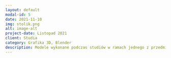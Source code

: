 ```yaml
---
layout: default
modal-id: 5
date: 2021-11-10
img: stolik.png
alt: image-alt
project-date: Listopad 2021
client: Studia
category: Grafika 3D, Blender
description: Modele wykonane podczas studiów w ramach jednego z przedmiotów. Zostały one wykonane w Blenderze metodą wykorzystującą krzywe. 
---
```

